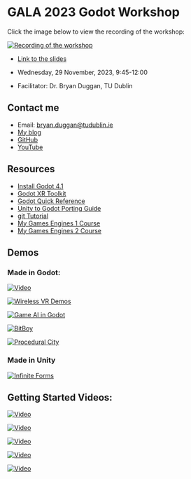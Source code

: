 # GALA 2023 Godot Workshop

Click the image below to view the recording of the workshop:

[![Recording of the workshop](http://img.youtube.com/vi/9JZSx1z3_vQ/0.jpg)](http://www.youtube.com/watch?v=9JZSx1z3_vQ)

- [Link to the slides](https://1drv.ms/p/s!Ak7y2552PWCrkvFViMkHxdJm4lXi4g?e=hyNknf)

- Wednesday, 29 November, 2023, 9:45-12:00
- Facilitator: Dr. Bryan Duggan, TU Dublin

## Contact me

* Email: bryan.duggan@tudublin.ie
* [My blog](http://bryanduggan.org)
* [GitHub](http://github/skooter500)
* [YouTube](http://youtube.com/skooter500)

## Resources
- [Install Godot 4.1](https://godotengine.org/download/)
- [Godot XR Toolkit](https://docs.godotengine.org/en/stable/tutorials/xr/introducing_xr_tools.html)
- [Godot Quick Reference](godot_ref.md)
- [Unity to Godot Porting Guide](unity_to_godot.md)
- [git Tutorial](gitlab.md)
- [My Games Engines 1 Course](https://github.com/skooter500/GE1-2023)
- [My Games Engines 2 Course](https://github.com/skooter500/GE2-2023)

## Demos

### Made in Godot:

[![Video](http://img.youtube.com/vi/5V9f3MT86M8/0.jpg)](http://www.youtube.com/watch?v=5V9f3MT86M8)

[![Wireless VR Demos](http://img.youtube.com/vi/4VWmijDelFw/0.jpg)](http://www.youtube.com/watch?v=4VWmijDelFw)

[![Game AI in Godot](http://img.youtube.com/vi/2yy03ItDzlo/0.jpg)](http://www.youtube.com/watch?v=2yy03ItDzlo)

[![BitBoy](http://img.youtube.com/vi/ZxzUO61z-OQ/0.jpg)](http://www.youtube.com/watch?v=ZxzUO61z-OQ)

[![Procedural City](http://img.youtube.com/vi/f9tmgOyUgD8/0.jpg)](http://www.youtube.com/watch?v=f9tmgOyUgD8)


### Made in Unity

[![Infinite Forms](http://img.youtube.com/vi/NMDupdv85FE/0.jpg)](http://www.youtube.com/watch?v=NMDupdv85FE)

## Getting Started Videos: 

[![Video](http://img.youtube.com/vi/nuLH27AdkCk/0.jpg)](http://www.youtube.com/watch?v=nuLH27AdkCk)

[![Video](http://img.youtube.com/vi/_mAfdeops_E/0.jpg)](http://www.youtube.com/watch?v=_mAfdeops_E)

[![Video](http://img.youtube.com/vi/22VYNOtrcgM/0.jpg)](http://www.youtube.com/watch?v=22VYNOtrcgM)

[![Video](http://img.youtube.com/vi/sPfoZy-cW-E/0.jpg)](http://www.youtube.com/watch?v=sPfoZy-cW-E)

[![Video](http://img.youtube.com/vi/P8Lb8kJdTpI/0.jpg)](http://www.youtube.com/watch?v=HwN3g9Mq0f8)

